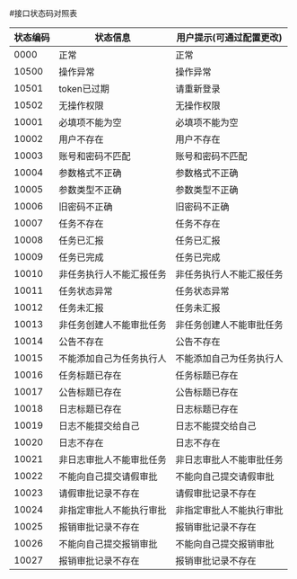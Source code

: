 #接口状态码对照表

| 状态编码 | 状态信息 | 用户提示(可通过配置更改) |
| -- | -- | -- |
| 0000 | 正常 | 正常 |
| 10500 | 操作异常 | 操作异常 |
| 10501 | token已过期 | 请重新登录 |
| 10502 | 无操作权限 | 无操作权限 |
| 10001 | 必填项不能为空 | 必填项不能为空 |
| 10002 | 用户不存在 | 用户不存在 |
| 10003 | 账号和密码不匹配 | 账号和密码不匹配 |
| 10004 | 参数格式不正确 | 参数格式不正确 |
| 10005 | 参数类型不正确 | 参数类型不正确 |
| 10006 | 旧密码不正确 | 旧密码不正确 |
| 10007 | 任务不存在 | 任务不存在 |
| 10008 | 任务已汇报 | 任务已汇报 |
| 10009 | 任务已完成 | 任务已完成 |
| 10010 | 非任务执行人不能汇报任务 | 非任务执行人不能汇报任务 |
| 10011 | 任务状态异常 | 任务状态异常 |
| 10012 | 任务未汇报 | 任务未汇报 |
| 10013 | 非任务创建人不能审批任务 | 非任务创建人不能审批任务 |
| 10014 | 公告不存在 | 公告不存在 |
| 10015 | 不能添加自己为任务执行人 | 不能添加自己为任务执行人 |
| 10016 | 任务标题已存在 | 任务标题已存在 |
| 10017 | 公告标题已存在 | 公告标题已存在 |
| 10018 | 日志标题已存在 | 日志标题已存在 |
| 10019 | 日志不能提交给自己 | 日志不能提交给自己 |
| 10020 | 日志不存在 | 日志不存在 |
| 10021 | 非日志审批人不能审批任务 | 非日志审批人不能审批任务 |
| 10022 | 不能向自己提交请假审批 | 不能向自己提交请假审批 |
| 10023 | 请假审批记录不存在 | 请假审批记录不存在 |
| 10024 | 非指定审批人不能执行审批 | 非指定审批人不能执行审批 |
| 10025 | 报销审批记录不存在 | 报销审批记录不存在 |
| 10026 | 不能向自己提交报销审批 | 不能向自己提交报销审批 |
| 10027 | 报销审批记录不存在 | 报销审批记录不存在 |